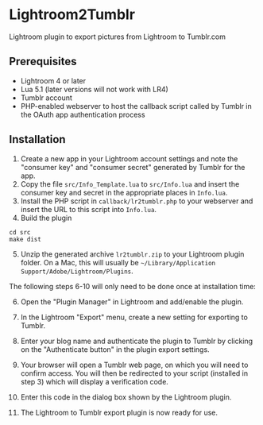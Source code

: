 # Lightroom2Tumblr
Lightroom plugin to export pictures from Lightroom to Tumblr.com
## Prerequisites
* Lightroom 4 or later
* Lua 5.1 (later versions will not work with LR4)
* Tumblr account
* PHP-enabled webserver to host the callback script called by Tumblr in the OAuth app authentication process
## Installation
1. Create a new app in your Lightroom account settings and note the "consumer key" and "consumer secret" generated by Tumblr for the app.
2. Copy the file `src/Info_Template.lua` to `src/Info.lua` and insert the consumer key and secret in the appropriate places in `Info.lua`.
3. Install the PHP script in `callback/lr2tumblr.php` to your webserver and insert the URL to this script into `Info.lua`.
4. Build the plugin
```
cd src
make dist
```
5. Unzip the generated archive `lr2tumblr.zip` to your Lightroom plugin folder. On a Mac, this will usually be `~/Library/Application Support/Adobe/Lightroom/Plugins`.

The following steps 6-10 will only need to be done once at installation time:

6. Open the "Plugin Manager" in Lightroom and add/enable the plugin.
7. In the Lightroom "Export" menu, create a new setting for exporting to Tumblr.
8. Enter your blog name and authenticate the plugin to Tumblr by clicking on the "Authenticate button" in the plugin export settings.
9. Your browser will open a Tumblr web page, on which you will need to confirm access. You will then be redirected to your script (installed in step 3) which will display a verification code.
10. Enter this code in the dialog box shown by the Lightroom plugin.

11. The Lightroom to Tumblr export plugin is now ready for use. 
